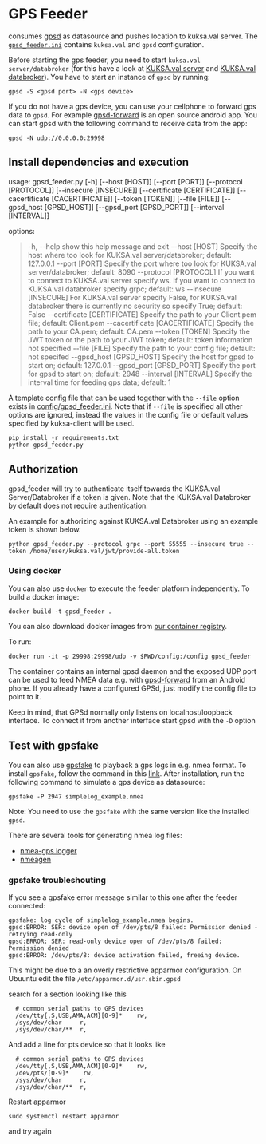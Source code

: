 # GPS Feeder
consumes [gpsd](https://gpsd.gitlab.io/gpsd/) as datasource and pushes location to kuksa.val server.
The [`gpsd_feeder.ini`](./config/gpsd_feeder.ini) contains `kuksa.val` and `gpsd` configuration.

Before starting the gps feeder, you need to start `kuksa.val server/databroker` (for this have a look at [KUKSA.val server]( https://github.com/eclipse/kuksa.val/blob/master/kuksa-val-server/README.md) and [KUKSA.val databroker]( https://github.com/eclipse/kuksa.val/blob/master/kuksa_databroker/README.md)). You have to start an instance of `gpsd` by running:
```
gpsd -S <gpsd port> -N <gps device>
```

If you do not have a gps device, you can use your cellphone to forward gps data to `gpsd`. For example [gpsd-forward](https://github.com/tiagoshibata/Android-GPSd-Forwarder) is an open source android app. You can start gpsd with the following command to receive data from the app:

```
gpsd -N udp://0.0.0.0:29998
```
## Install dependencies and execution
usage: gpsd_feeder.py [-h] [--host [HOST]] [--port [PORT]] [--protocol [PROTOCOL]] [--insecure [INSECURE]] [--certificate [CERTIFICATE]] [--cacertificate [CACERTIFICATE]] [--token [TOKEN]]
                      [--file [FILE]] [--gpsd_host [GPSD_HOST]] [--gpsd_port [GPSD_PORT]] [--interval [INTERVAL]]

options:
>-h, --help            show this help message and exit
>--host [HOST]         Specify the host where too look for KUKSA.val server/databroker; default: 127.0.0.1
>--port [PORT]         Specify the port where too look for KUKSA.val server/databroker; default: 8090
>--protocol [PROTOCOL]
                      If you want to connect to KUKSA.val server specify ws. If you want to connect to KUKSA.val databroker specify grpc; default: ws
>--insecure [INSECURE]
                      For KUKSA.val server specify False, for KUKSA.val databroker there is currently no security so specify True; default: False
>--certificate [CERTIFICATE]
                      Specify the path to your Client.pem file; default: Client.pem
>--cacertificate [CACERTIFICATE]
                      Specify the path to your CA.pem; default: CA.pem
>--token [TOKEN]       Specify the JWT token or the path to your JWT token; default: token information not specified
>--file [FILE]         Specify the path to your config file; default: not specifed
>--gpsd_host [GPSD_HOST]
                      Specify the host for gpsd to start on; default: 127.0.0.1
>--gpsd_port [GPSD_PORT]
                      Specify the port for gpsd to start on; default: 2948
>--interval [INTERVAL]
                      Specify the interval time for feeding gps data; default: 1

A template config file that can be used together with the `--file` option
exists in [config/gpsd_feeder.ini](config/gpsd_feeder.ini). Note that if `--file` is specified all other options
are ignored, instead the values in the config file or default values specified by kuksa-client will be used.

```
pip install -r requirements.txt
python gpsd_feeder.py
```

## Authorization

gpsd_feeder will try to authenticate itself towards the KUKSA.val Server/Databroker if a token is given.
Note that the KUKSA.val Databroker by default does not require authentication.

An example for authorizing against KUKSA.val Databroker using an example token is shown below.
```
python gpsd_feeder.py --protocol grpc --port 55555 --insecure true --token /home/user/kuksa.val/jwt/provide-all.token
```

### Using docker
You can also use `docker` to execute the feeder platform independently.
To build a docker image:
```
docker build -t gpsd_feeder .
```

You can also download docker images from [our container registry](https://github.com/eclipse/kuksa.val.feeders/pkgs/container/kuksa.val.feeders%2Fgps).

To run:
```
docker run -it -p 29998:29998/udp -v $PWD/config:/config gpsd_feeder
```

The container contains an internal gpsd daemon and the exposed UDP port can be used to feed NMEA data e.g. with [gpsd-forward](https://github.com/tiagoshibata/Android-GPSd-Forwarder) from an Android phone. If you already have a configured GPSd, just modify the config file to point to it.

Keep in mind, that GPSd normally only listens on localhost/loopback interface. To connect it from another interface start gpsd with the `-D` option

## Test with gpsfake
You can also use [gpsfake](https://gpsd.gitlab.io/gpsd/gpsfake.html) to playback a gps logs in e.g. nmea format.
To install `gpsfake`, follow the command in this [link](https://command-not-found.com/gpsfake).
After installation, run the following command to simulate a gps device as datasource:

```
gpsfake -P 2947 simplelog_example.nmea
```

Note: You need to use the `gpsfake` with the same version like the installed `gpsd`.

There are several tools for generating nmea log files:
- [nmea-gps logger](https://www.npmjs.com/package/nmea-gps-logger)
- [nmeagen](https://nmeagen.org/)

### gpsfake troubleshouting
If you see a gpsfake error message similar to this one after the feeder connected:

```
gpsfake: log cycle of simplelog_example.nmea begins.
gpsd:ERROR: SER: device open of /dev/pts/8 failed: Permission denied - retrying read-only
gpsd:ERROR: SER: read-only device open of /dev/pts/8 failed: Permission denied
gpsd:ERROR: /dev/pts/8: device activation failed, freeing device.
```

This might be due to a an overly restrictive apparmor configuration. On Ubuuntu edit the file `/etc/apparmor.d/usr.sbin.gpsd`

search for a section looking like this

```
  # common serial paths to GPS devices
  /dev/tty{,S,USB,AMA,ACM}[0-9]*    rw,
  /sys/dev/char     r,
  /sys/dev/char/**  r,
```

And add a line for pts device so that it looks like

```
  # common serial paths to GPS devices
  /dev/tty{,S,USB,AMA,ACM}[0-9]*    rw,
  /dev/pts/[0-9]*    rw,
  /sys/dev/char     r,
  /sys/dev/char/**  r,
```


Restart apparmor

```
sudo systemctl restart apparmor
```

and try again

